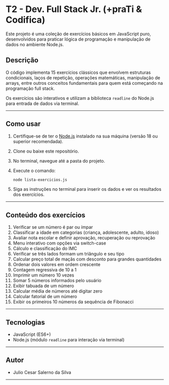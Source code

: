# T2 - Dev. Full Stack Jr. (+praTi & Codifica)

Este projeto é uma coleção de exercícios básicos em JavaScript puro, desenvolvidos para praticar lógica de programação e manipulação de dados no ambiente Node.js. 

## Descrição

O código implementa 15 exercícios clássicos que envolvem estruturas condicionais, laços de repetição, operações matemáticas, manipulação de arrays, entre outros conceitos fundamentais para quem está começando na programação full stack.

Os exercícios são interativos e utilizam a biblioteca `readline` do Node.js para entrada de dados via terminal.

---

## Como usar

1. Certifique-se de ter o [Node.js](https://nodejs.org/) instalado na sua máquina (versão 18 ou superior recomendada).

2. Clone ou baixe este repositório.

3. No terminal, navegue até a pasta do projeto.

4. Execute o comando:

   ```bash
   node lista-exercicios.js
   ```

5. Siga as instruções no terminal para inserir os dados e ver os resultados dos exercícios.

---

## Conteúdo dos exercícios

1. Verificar se um número é par ou ímpar  
2. Classificar a idade em categorias (criança, adolescente, adulto, idoso)  
3. Avaliar nota escolar e definir aprovação, recuperação ou reprovação  
4. Menu interativo com opções via switch-case  
5. Cálculo e classificação do IMC  
6. Verificar se três lados formam um triângulo e seu tipo  
7. Calcular preço total de maçãs com desconto para grandes quantidades  
8. Ordenar dois valores em ordem crescente  
9. Contagem regressiva de 10 a 1  
10. Imprimir um número 10 vezes  
11. Somar 5 números informados pelo usuário  
12. Exibir tabuada de um número  
13. Calcular média de números até digitar zero  
14. Calcular fatorial de um número  
15. Exibir os primeiros 10 números da sequência de Fibonacci  

---

## Tecnologias

- JavaScript (ES6+)
- Node.js (módulo `readline` para interação via terminal)

---

## Autor

- Julio Cesar Salerno da Silva

---
